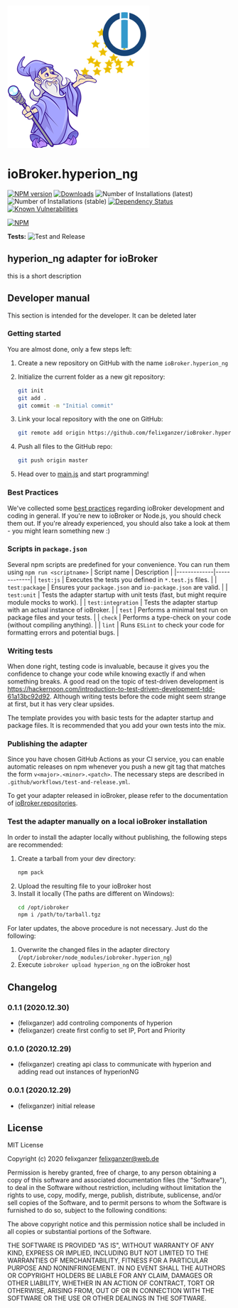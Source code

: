 ![Logo](admin/hyperion_ng.png)
# ioBroker.hyperion_ng

[![NPM version](http://img.shields.io/npm/v/iobroker.hyperion_ng.svg)](https://www.npmjs.com/package/iobroker.hyperion_ng)
[![Downloads](https://img.shields.io/npm/dm/iobroker.hyperion_ng.svg)](https://www.npmjs.com/package/iobroker.hyperion_ng)
![Number of Installations (latest)](http://iobroker.live/badges/hyperion_ng-installed.svg)
![Number of Installations (stable)](http://iobroker.live/badges/hyperion_ng-stable.svg)
[![Dependency Status](https://img.shields.io/david/felixganzer/iobroker.hyperion_ng.svg)](https://david-dm.org/felixganzer/iobroker.hyperion_ng)
[![Known Vulnerabilities](https://snyk.io/test/github/felixganzer/ioBroker.hyperion_ng/badge.svg)](https://snyk.io/test/github/felixganzer/ioBroker.hyperion_ng)

[![NPM](https://nodei.co/npm/iobroker.hyperion_ng.png?downloads=true)](https://nodei.co/npm/iobroker.hyperion_ng/)

**Tests:** ![Test and Release](https://github.com/felixganzer/ioBroker.hyperion_ng/workflows/Test%20and%20Release/badge.svg)

## hyperion_ng adapter for ioBroker

this is a short description

## Developer manual
This section is intended for the developer. It can be deleted later

### Getting started

You are almost done, only a few steps left:
1. Create a new repository on GitHub with the name `ioBroker.hyperion_ng`
1. Initialize the current folder as a new git repository:  
    ```bash
    git init
    git add .
    git commit -m "Initial commit"
    ```
1. Link your local repository with the one on GitHub:  
    ```bash
    git remote add origin https://github.com/felixganzer/ioBroker.hyperion_ng
    ```

1. Push all files to the GitHub repo:  
    ```bash
    git push origin master
    ```

1. Head over to [main.js](main.js) and start programming!

### Best Practices
We've collected some [best practices](https://github.com/ioBroker/ioBroker.repositories#development-and-coding-best-practices) regarding ioBroker development and coding in general. If you're new to ioBroker or Node.js, you should
check them out. If you're already experienced, you should also take a look at them - you might learn something new :)

### Scripts in `package.json`
Several npm scripts are predefined for your convenience. You can run them using `npm run <scriptname>`
| Script name | Description |
|-------------|-------------|
| `test:js` | Executes the tests you defined in `*.test.js` files. |
| `test:package` | Ensures your `package.json` and `io-package.json` are valid. |
| `test:unit` | Tests the adapter startup with unit tests (fast, but might require module mocks to work). |
| `test:integration` | Tests the adapter startup with an actual instance of ioBroker. |
| `test` | Performs a minimal test run on package files and your tests. |
| `check` | Performs a type-check on your code (without compiling anything). |
| `lint` | Runs `ESLint` to check your code for formatting errors and potential bugs. |

### Writing tests
When done right, testing code is invaluable, because it gives you the 
confidence to change your code while knowing exactly if and when 
something breaks. A good read on the topic of test-driven development 
is https://hackernoon.com/introduction-to-test-driven-development-tdd-61a13bc92d92. 
Although writing tests before the code might seem strange at first, but it has very 
clear upsides.

The template provides you with basic tests for the adapter startup and package files.
It is recommended that you add your own tests into the mix.

### Publishing the adapter
Since you have chosen GitHub Actions as your CI service, you can 
enable automatic releases on npm whenever you push a new git tag that matches the form 
`v<major>.<minor>.<patch>`. The necessary steps are described in `.github/workflows/test-and-release.yml`.

To get your adapter released in ioBroker, please refer to the documentation 
of [ioBroker.repositories](https://github.com/ioBroker/ioBroker.repositories#requirements-for-adapter-to-get-added-to-the-latest-repository).

### Test the adapter manually on a local ioBroker installation
In order to install the adapter locally without publishing, the following steps are recommended:
1. Create a tarball from your dev directory:  
    ```bash
    npm pack
    ```
1. Upload the resulting file to your ioBroker host
1. Install it locally (The paths are different on Windows):
    ```bash
    cd /opt/iobroker
    npm i /path/to/tarball.tgz
    ```

For later updates, the above procedure is not necessary. Just do the following:
1. Overwrite the changed files in the adapter directory (`/opt/iobroker/node_modules/iobroker.hyperion_ng`)
1. Execute `iobroker upload hyperion_ng` on the ioBroker host

## Changelog

### 0.1.1 (2020.12.30)
* (felixganzer) add controling components of hyperion
* (felixganzer) create first config to set IP, Port and Priority

### 0.1.0 (2020.12.29)
* (felixganzer) creating api class to communicate with hyperion and adding read out instances of hyperionNG

### 0.0.1 (2020.12.29)
* (felixganzer) initial release

## License
MIT License

Copyright (c) 2020 felixganzer <felixganzer@web.de>

Permission is hereby granted, free of charge, to any person obtaining a copy
of this software and associated documentation files (the "Software"), to deal
in the Software without restriction, including without limitation the rights
to use, copy, modify, merge, publish, distribute, sublicense, and/or sell
copies of the Software, and to permit persons to whom the Software is
furnished to do so, subject to the following conditions:

The above copyright notice and this permission notice shall be included in all
copies or substantial portions of the Software.

THE SOFTWARE IS PROVIDED "AS IS", WITHOUT WARRANTY OF ANY KIND, EXPRESS OR
IMPLIED, INCLUDING BUT NOT LIMITED TO THE WARRANTIES OF MERCHANTABILITY,
FITNESS FOR A PARTICULAR PURPOSE AND NONINFRINGEMENT. IN NO EVENT SHALL THE
AUTHORS OR COPYRIGHT HOLDERS BE LIABLE FOR ANY CLAIM, DAMAGES OR OTHER
LIABILITY, WHETHER IN AN ACTION OF CONTRACT, TORT OR OTHERWISE, ARISING FROM,
OUT OF OR IN CONNECTION WITH THE SOFTWARE OR THE USE OR OTHER DEALINGS IN THE
SOFTWARE.